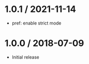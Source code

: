 1.0.1 / 2021-11-14
==================

  * pref: enable strict mode

1.0.0 / 2018-07-09
==================

  * Initial release